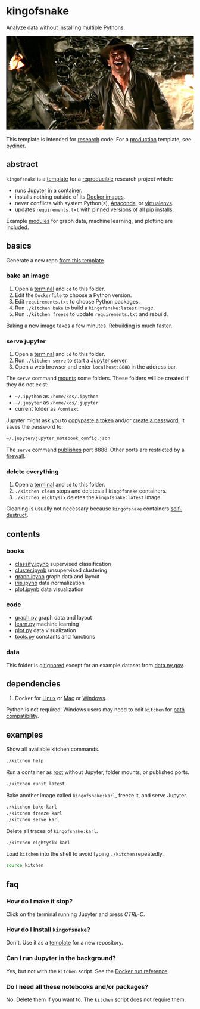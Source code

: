 # kingofsnake

Analyze data without installing multiple Pythons.

<img alt="poster" src="kingofsnake.jpeg" title="Asps. Very dangerous.">

This template is intended for [research] code.
For a [production] template, see [pydiner].

[research]: https://knowyourmeme.com/photos/234739-i-have-no-idea-what-im-doing
[production]: https://en.wikipedia.org/wiki/Deployment_environment
[pydiner]: https://github.com/samkennerly/pydiner/

## abstract

`kingofsnake` is a [template] for a [reproducible] research project which:

- runs [Jupyter] in a [container].
- installs nothing outside of its [Docker images].
- never conflicts with system Python(s), [Anaconda], or [virtualenvs].
- updates `requirements.txt` with [pinned versions] of all [pip] installs.

Example [modules] for graph data, machine learning, and plotting are included.

[template]: https://help.github.com/en/articles/creating-a-repository-from-a-template
[reproducible]: https://en.wikipedia.org/wiki/Replication_crisis
[Jupyter]: https://jupyter.org/
[container]: https://docs.docker.com/develop/
[Docker images]: https://docs.docker.com/engine/docker-overview/
[Anaconda]: https://www.anaconda.com/
[virtualenvs]: https://virtualenv.pypa.io/en/latest/
[pinned versions]: https://pip.pypa.io/en/stable/user_guide/#pinned-version-numbers
[pip]: https://pip.pypa.io/en/stable/
[modules]: https://docs.python.org/3/tutorial/modules.html

## basics

Generate a new repo [from this template].

### bake an image

1. Open a [terminal] and `cd` to this folder.
1. Edit the `Dockerfile` to choose a Python version.
1. Edit `requirements.txt` to choose Python packages.
1. Run `./kitchen bake` to build a `kingofsnake:latest` image.
1. Run `./kitchen freeze` to update `requirements.txt` and rebuild.

Baking a new image takes a few minutes. Rebuilding is much faster.

### serve jupyter

1. Open a [terminal] and `cd` to this folder.
1. Run `./kitchen serve` to start a [Jupyter server].
1. Open a web browser and enter `localhost:8888` in the address bar.

The `serve` command [mounts] some folders.
These folders will be created if they do not exist:

- `~/.ipython` as `/home/kos/.ipython`
- `~/.jupyter` as `/home/kos/.jupyter`
- current folder as `/context`

Jupyter might ask you to [copypaste a token] and/or [create a password].
It saves the password to:
```sh
~/.jupyter/jupyter_notebook_config.json
```

The `serve` command [publishes] port 8888. Other ports are restricted by a [firewall].

### delete everything

1. Open a [terminal] and `cd` to this folder.
1. `./kitchen clean` stops and deletes all `kingofsnake` containers.
1. `./kitchen eightysix` deletes the `kingofsnake:latest` image.

Cleaning is usually not necessary because `kingofsnake` containers [self-destruct].

[from this template]: https://help.github.com/en/articles/creating-a-repository-from-a-template
[terminal]: https://en.wikipedia.org/wiki/Command-line_interface
[Jupyter server]: https://jupyter-notebook.readthedocs.io/en/stable/public_server.html
[mounts]: https://docs.docker.com/storage/bind-mounts/
[copypaste a token]: https://jupyter-notebook.readthedocs.io/en/stable/security.html#
[create a password]: https://jupyter-notebook.readthedocs.io/en/stable/public_server.html
[publishes]: https://docs.docker.com/engine/reference/commandline/run/#publish-or-expose-port--p---expose
[firewall]: https://docs.docker.com/v17.12/config/containers/container-networking/
[self-destruct]: https://docs.docker.com/engine/reference/run/#clean-up---rm

## contents

### books

- [classify.ipynb](books/classify.ipynb) supervised classification
- [cluster.ipynb](books/cluster.ipynb) unsupervised clustering
- [graph.ipynb](books/graph.ipynb) graph data and layout
- [iris.ipynb](books/iris.ipynb) data normalization
- [plot.ipynb](books/plot.ipynb) data visualization

### code

- [graph.py](code/graph.py) graph data and layout
- [learn.py](code/learn.py) machine learning
- [plot.py](code/plot.py) data visualization
- [tools.py](code/tools.py) constants and functions

### data

This folder is [gitignored] except for an example dataset from [data.ny.gov].

[gitignored]: https://git-scm.com/docs/gitignore
[data.ny.gov]: https://data.ny.gov/Energy-Environment/Electric-Generation-By-Fuel-Type-GWh-Beginning-196/h4gs-8qnu

## dependencies

1. Docker for [Linux] or [Mac] or [Windows].

Python is not required. Windows users may need to edit `kitchen` for [path compatibility].

[Linux]: https://docs.docker.com/install/
[Mac]: https://docs.docker.com/docker-for-mac/install/
[Windows]: https://docs.docker.com/docker-for-windows/
[path compatibility]: https://en.wikipedia.org/wiki/Path_(computing)#MS-DOS/Microsoft_Windows_style

## examples

Show all available kitchen commands.
```sh
./kitchen help
```

Run a container as [root] without Jupyter, folder mounts, or published ports.
```sh
./kitchen runit latest
```

Bake another image called `kingofsnake:karl`, freeze it, and serve Jupyter.
```sh
./kitchen bake karl
./kitchen freeze karl
./kitchen serve karl
```

Delete all traces of `kingofsnake:karl`.
```sh
./kitchen eightysix karl
```

Load `kitchen` into the shell to avoid typing `./kitchen` repeatedly.
```sh
source kitchen
```

[root]: https://en.wikipedia.org/wiki/Superuser

## faq

### How do I make it stop?

Click on the terminal running Jupyter and press *CTRL-C*.

### How do I install `kingofsnake`?

Don't. Use it as a [template] for a new repository.

[template]: https://help.github.com/en/articles/creating-a-repository-from-a-template

### Can I run Jupyter in the background?

Yes, but not with the `kitchen` script. See the [Docker run reference].

[Docker run reference]: https://docs.docker.com/engine/reference/run/

### Do I need all these notebooks and/or packages?

No. Delete them if you want to. The `kitchen` script does not require them.
